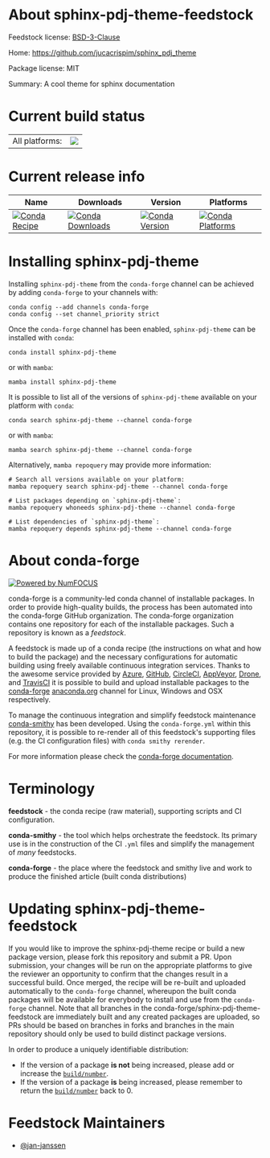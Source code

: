 About sphinx-pdj-theme-feedstock
================================

Feedstock license: [BSD-3-Clause](https://github.com/conda-forge/sphinx-pdj-theme-feedstock/blob/main/LICENSE.txt)

Home: https://github.com/jucacrispim/sphinx_pdj_theme

Package license: MIT

Summary: A cool theme for sphinx documentation

Current build status
====================


<table><tr><td>All platforms:</td>
    <td>
      <a href="https://dev.azure.com/conda-forge/feedstock-builds/_build/latest?definitionId=19869&branchName=main">
        <img src="https://dev.azure.com/conda-forge/feedstock-builds/_apis/build/status/sphinx-pdj-theme-feedstock?branchName=main">
      </a>
    </td>
  </tr>
</table>

Current release info
====================

| Name | Downloads | Version | Platforms |
| --- | --- | --- | --- |
| [![Conda Recipe](https://img.shields.io/badge/recipe-sphinx--pdj--theme-green.svg)](https://anaconda.org/conda-forge/sphinx-pdj-theme) | [![Conda Downloads](https://img.shields.io/conda/dn/conda-forge/sphinx-pdj-theme.svg)](https://anaconda.org/conda-forge/sphinx-pdj-theme) | [![Conda Version](https://img.shields.io/conda/vn/conda-forge/sphinx-pdj-theme.svg)](https://anaconda.org/conda-forge/sphinx-pdj-theme) | [![Conda Platforms](https://img.shields.io/conda/pn/conda-forge/sphinx-pdj-theme.svg)](https://anaconda.org/conda-forge/sphinx-pdj-theme) |

Installing sphinx-pdj-theme
===========================

Installing `sphinx-pdj-theme` from the `conda-forge` channel can be achieved by adding `conda-forge` to your channels with:

```
conda config --add channels conda-forge
conda config --set channel_priority strict
```

Once the `conda-forge` channel has been enabled, `sphinx-pdj-theme` can be installed with `conda`:

```
conda install sphinx-pdj-theme
```

or with `mamba`:

```
mamba install sphinx-pdj-theme
```

It is possible to list all of the versions of `sphinx-pdj-theme` available on your platform with `conda`:

```
conda search sphinx-pdj-theme --channel conda-forge
```

or with `mamba`:

```
mamba search sphinx-pdj-theme --channel conda-forge
```

Alternatively, `mamba repoquery` may provide more information:

```
# Search all versions available on your platform:
mamba repoquery search sphinx-pdj-theme --channel conda-forge

# List packages depending on `sphinx-pdj-theme`:
mamba repoquery whoneeds sphinx-pdj-theme --channel conda-forge

# List dependencies of `sphinx-pdj-theme`:
mamba repoquery depends sphinx-pdj-theme --channel conda-forge
```


About conda-forge
=================

[![Powered by
NumFOCUS](https://img.shields.io/badge/powered%20by-NumFOCUS-orange.svg?style=flat&colorA=E1523D&colorB=007D8A)](https://numfocus.org)

conda-forge is a community-led conda channel of installable packages.
In order to provide high-quality builds, the process has been automated into the
conda-forge GitHub organization. The conda-forge organization contains one repository
for each of the installable packages. Such a repository is known as a *feedstock*.

A feedstock is made up of a conda recipe (the instructions on what and how to build
the package) and the necessary configurations for automatic building using freely
available continuous integration services. Thanks to the awesome service provided by
[Azure](https://azure.microsoft.com/en-us/services/devops/), [GitHub](https://github.com/),
[CircleCI](https://circleci.com/), [AppVeyor](https://www.appveyor.com/),
[Drone](https://cloud.drone.io/welcome), and [TravisCI](https://travis-ci.com/)
it is possible to build and upload installable packages to the
[conda-forge](https://anaconda.org/conda-forge) [anaconda.org](https://anaconda.org/)
channel for Linux, Windows and OSX respectively.

To manage the continuous integration and simplify feedstock maintenance
[conda-smithy](https://github.com/conda-forge/conda-smithy) has been developed.
Using the ``conda-forge.yml`` within this repository, it is possible to re-render all of
this feedstock's supporting files (e.g. the CI configuration files) with ``conda smithy rerender``.

For more information please check the [conda-forge documentation](https://conda-forge.org/docs/).

Terminology
===========

**feedstock** - the conda recipe (raw material), supporting scripts and CI configuration.

**conda-smithy** - the tool which helps orchestrate the feedstock.
                   Its primary use is in the construction of the CI ``.yml`` files
                   and simplify the management of *many* feedstocks.

**conda-forge** - the place where the feedstock and smithy live and work to
                  produce the finished article (built conda distributions)


Updating sphinx-pdj-theme-feedstock
===================================

If you would like to improve the sphinx-pdj-theme recipe or build a new
package version, please fork this repository and submit a PR. Upon submission,
your changes will be run on the appropriate platforms to give the reviewer an
opportunity to confirm that the changes result in a successful build. Once
merged, the recipe will be re-built and uploaded automatically to the
`conda-forge` channel, whereupon the built conda packages will be available for
everybody to install and use from the `conda-forge` channel.
Note that all branches in the conda-forge/sphinx-pdj-theme-feedstock are
immediately built and any created packages are uploaded, so PRs should be based
on branches in forks and branches in the main repository should only be used to
build distinct package versions.

In order to produce a uniquely identifiable distribution:
 * If the version of a package **is not** being increased, please add or increase
   the [``build/number``](https://docs.conda.io/projects/conda-build/en/latest/resources/define-metadata.html#build-number-and-string).
 * If the version of a package **is** being increased, please remember to return
   the [``build/number``](https://docs.conda.io/projects/conda-build/en/latest/resources/define-metadata.html#build-number-and-string)
   back to 0.

Feedstock Maintainers
=====================

* [@jan-janssen](https://github.com/jan-janssen/)

